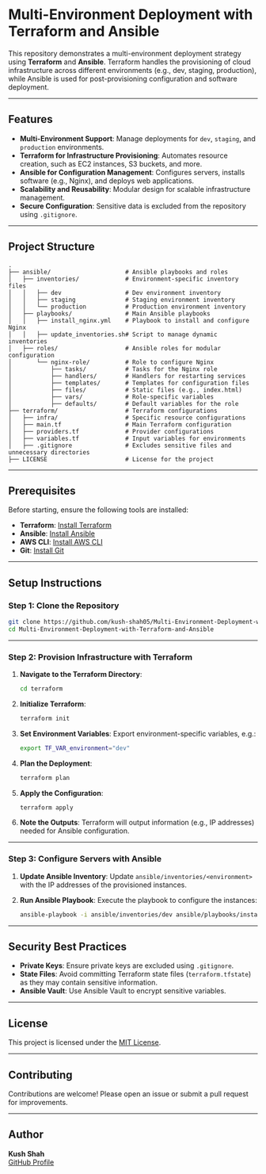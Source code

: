 # Multi-Environment Deployment with Terraform and Ansible

This repository demonstrates a multi-environment deployment strategy using **Terraform** and **Ansible**. Terraform handles the provisioning of cloud infrastructure across different environments (e.g., dev, staging, production), while Ansible is used for post-provisioning configuration and software deployment.

---

## Features

- **Multi-Environment Support**: Manage deployments for `dev`, `staging`, and `production` environments.
- **Terraform for Infrastructure Provisioning**: Automates resource creation, such as EC2 instances, S3 buckets, and more.
- **Ansible for Configuration Management**: Configures servers, installs software (e.g., Nginx), and deploys web applications.
- **Scalability and Reusability**: Modular design for scalable infrastructure management.
- **Secure Configuration**: Sensitive data is excluded from the repository using `.gitignore`.

---

## Project Structure

```
.
├── ansible/                     # Ansible playbooks and roles
│   ├── inventories/             # Environment-specific inventory files
│   │   ├── dev                  # Dev environment inventory
│   │   ├── staging              # Staging environment inventory
│   │   └── production           # Production environment inventory
│   ├── playbooks/               # Main Ansible playbooks
│   │   ├── install_nginx.yml    # Playbook to install and configure Nginx
│   │   ├── update_inventories.sh# Script to manage dynamic inventories
│   ├── roles/                   # Ansible roles for modular configuration
│       └── nginx-role/          # Role to configure Nginx
│           ├── tasks/           # Tasks for the Nginx role
│           ├── handlers/        # Handlers for restarting services
│           ├── templates/       # Templates for configuration files
│           ├── files/           # Static files (e.g., index.html)
│           ├── vars/            # Role-specific variables
│           ├── defaults/        # Default variables for the role
├── terraform/                   # Terraform configurations
│   ├── infra/                   # Specific resource configurations
│   ├── main.tf                  # Main Terraform configuration
│   ├── providers.tf             # Provider configurations
│   ├── variables.tf             # Input variables for environments
│   ├── .gitignore               # Excludes sensitive files and unnecessary directories
├── LICENSE                      # License for the project
```

---

## Prerequisites

Before starting, ensure the following tools are installed:

- **Terraform**: [Install Terraform](https://www.terraform.io/downloads.html)
- **Ansible**: [Install Ansible](https://docs.ansible.com/ansible/latest/installation_guide/intro_installation.html)
- **AWS CLI**: [Install AWS CLI](https://docs.aws.amazon.com/cli/latest/userguide/install-cliv2.html)
- **Git**: [Install Git](https://git-scm.com/downloads)

---

## Setup Instructions

### Step 1: Clone the Repository
```bash
git clone https://github.com/kush-shah05/Multi-Environment-Deployment-with-Terraform-and-Ansible.git
cd Multi-Environment-Deployment-with-Terraform-and-Ansible
```

---

### Step 2: Provision Infrastructure with Terraform

1. **Navigate to the Terraform Directory**:
   ```bash
   cd terraform
   ```

2. **Initialize Terraform**:
   ```bash
   terraform init
   ```

3. **Set Environment Variables**:
   Export environment-specific variables, e.g.:
   ```bash
   export TF_VAR_environment="dev"
   ```

4. **Plan the Deployment**:
   ```bash
   terraform plan
   ```

5. **Apply the Configuration**:
   ```bash
   terraform apply
   ```

6. **Note the Outputs**:
   Terraform will output information (e.g., IP addresses) needed for Ansible configuration.

---

### Step 3: Configure Servers with Ansible

1. **Update Ansible Inventory**:
   Update `ansible/inventories/<environment>` with the IP addresses of the provisioned instances.

2. **Run Ansible Playbook**:
   Execute the playbook to configure the instances:
   ```bash
   ansible-playbook -i ansible/inventories/dev ansible/playbooks/install_nginx.yml
   ```

---

## Security Best Practices

- **Private Keys**: Ensure private keys are excluded using `.gitignore`.
- **State Files**: Avoid committing Terraform state files (`terraform.tfstate`) as they may contain sensitive information.
- **Ansible Vault**: Use Ansible Vault to encrypt sensitive variables.

---

## License

This project is licensed under the [MIT License](LICENSE).

---

## Contributing

Contributions are welcome! Please open an issue or submit a pull request for improvements.

---

## Author

**Kush Shah**  
[GitHub Profile](https://github.com/kush-shah05)
